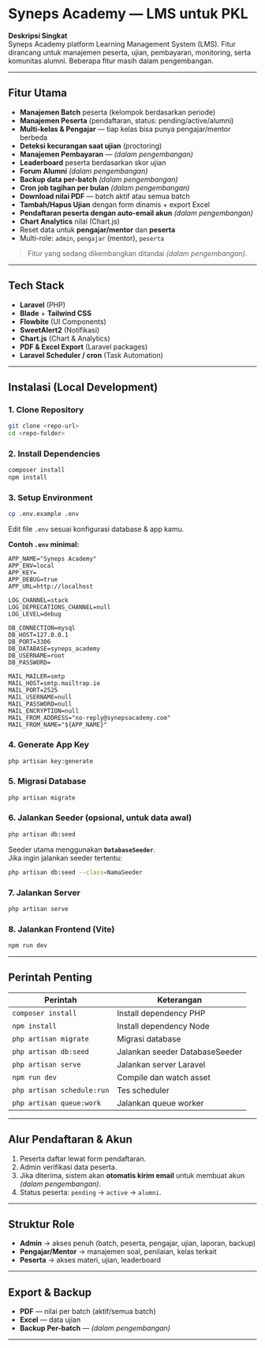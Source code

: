 # Syneps Academy — LMS untuk PKL

**Deskripsi Singkat**  
Syneps Academy platform Learning Management System (LMS). Fitur dirancang untuk manajemen peserta, ujian, pembayaran, monitoring, serta komunitas alumni. Beberapa fitur masih dalam pengembangan.

---

## Fitur Utama

-   **Manajemen Batch** peserta (kelompok berdasarkan periode)
-   **Manajemen Peserta** (pendaftaran, status: pending/active/alumni)
-   **Multi-kelas & Pengajar** — tiap kelas bisa punya pengajar/mentor berbeda
-   **Deteksi kecurangan saat ujian** (proctoring)
-   **Manajemen Pembayaran** — _(dalam pengembangan)_
-   **Leaderboard** peserta berdasarkan skor ujian
-   **Forum Alumni** _(dalam pengembangan)_
-   **Backup data per-batch** _(dalam pengembangan)_
-   **Cron job tagihan per bulan** _(dalam pengembangan)_
-   **Download nilai PDF** — batch aktif atau semua batch
-   **Tambah/Hapus Ujian** dengan form dinamis + export Excel
-   **Pendaftaran peserta dengan auto-email akun** _(dalam pengembangan)_
-   **Chart Analytics** nilai (Chart.js)
-   Reset data untuk **pengajar/mentor** dan **peserta**
-   Multi-role: `admin`, `pengajar` (mentor), `peserta`

> Fitur yang sedang dikembangkan ditandai _(dalam pengembangan)_.

---

## Tech Stack

-   **Laravel** (PHP)
-   **Blade** + **Tailwind CSS**
-   **Flowbite** (UI Components)
-   **SweetAlert2** (Notifikasi)
-   **Chart.js** (Chart & Analytics)
-   **PDF & Excel Export** (Laravel packages)
-   **Laravel Scheduler / cron** (Task Automation)

---

## Instalasi (Local Development)

### 1. Clone Repository

```bash
git clone <repo-url>
cd <repo-folder>
```

### 2. Install Dependencies

```bash
composer install
npm install
```

### 3. Setup Environment

```bash
cp .env.example .env
```

Edit file `.env` sesuai konfigurasi database & app kamu.

**Contoh `.env` minimal:**

```env
APP_NAME="Syneps Academy"
APP_ENV=local
APP_KEY=
APP_DEBUG=true
APP_URL=http://localhost

LOG_CHANNEL=stack
LOG_DEPRECATIONS_CHANNEL=null
LOG_LEVEL=debug

DB_CONNECTION=mysql
DB_HOST=127.0.0.1
DB_PORT=3306
DB_DATABASE=syneps_academy
DB_USERNAME=root
DB_PASSWORD=

MAIL_MAILER=smtp
MAIL_HOST=smtp.mailtrap.io
MAIL_PORT=2525
MAIL_USERNAME=null
MAIL_PASSWORD=null
MAIL_ENCRYPTION=null
MAIL_FROM_ADDRESS="no-reply@synepsacademy.com"
MAIL_FROM_NAME="${APP_NAME}"
```

### 4. Generate App Key

```bash
php artisan key:generate
```

### 5. Migrasi Database

```bash
php artisan migrate
```

### 6. Jalankan Seeder (opsional, untuk data awal)

```bash
php artisan db:seed
```

Seeder utama menggunakan **`DatabaseSeeder`**.  
Jika ingin jalankan seeder tertentu:

```bash
php artisan db:seed --class=NamaSeeder
```

### 7. Jalankan Server

```bash
php artisan serve
```

### 8. Jalankan Frontend (Vite)

```bash
npm run dev
```

---

## Perintah Penting

| Perintah                   | Keterangan                     |
| -------------------------- | ------------------------------ |
| `composer install`         | Install dependency PHP         |
| `npm install`              | Install dependency Node        |
| `php artisan migrate`      | Migrasi database               |
| `php artisan db:seed`      | Jalankan seeder DatabaseSeeder |
| `php artisan serve`        | Jalankan server Laravel        |
| `npm run dev`              | Compile dan watch asset        |
| `php artisan schedule:run` | Tes scheduler                  |
| `php artisan queue:work`   | Jalankan queue worker          |

---

## Alur Pendaftaran & Akun

1. Peserta daftar lewat form pendaftaran.
2. Admin verifikasi data peserta.
3. Jika diterima, sistem akan **otomatis kirim email** untuk membuat akun _(dalam pengembangan)_.
4. Status peserta: `pending` → `active` → `alumni`.

---

## Struktur Role

-   **Admin** → akses penuh (batch, peserta, pengajar, ujian, laporan, backup)
-   **Pengajar/Mentor** → manajemen soal, penilaian, kelas terkait
-   **Peserta** → akses materi, ujian, leaderboard

---

## Export & Backup

-   **PDF** — nilai per batch (aktif/semua batch)
-   **Excel** — data ujian
-   **Backup Per-batch** — _(dalam pengembangan)_

---
